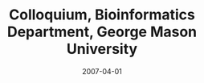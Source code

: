 ---
title: "Colloquium, Bioinformatics Department, George Mason University"
collection: talks
type: "Colloquium" 
permalink: /talks/2007talk4
venue: "Fairfax, VA"
date: 2007-04-01
location: "Fairfax, VA"
---